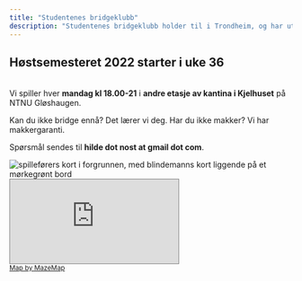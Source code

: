 ```yaml
---
title: "Studentenes bridgeklubb"
description: "Studentenes bridgeklubb holder til i Trondheim, og har utspring fra NTNU. Vi holder bridgekurs minst én gang hvert år."
---
```

<h2>Høstsemesteret 2022 starter i uke 36</h2>
<br />
Vi spiller hver <strong>mandag kl 18.00-21</strong> i <strong>andre etasje av kantina i Kjelhuset</strong> på NTNU Gløshaugen.

Kan du ikke bridge ennå? Det lærer vi deg.
Har du ikke makker? Vi har makkergaranti.

Spørsmål sendes til <strong>hilde dot nost at gmail dot com</strong>.

<img alt="spilleførers kort i forgrunnen, med blindemanns kort liggende på et mørkegrønt bord" src="/images/spilleforer.jpg" class="img-fluid" />


<div class="embed-responsive embed-responsive-4by3 w-50 d-block mx-auto">
<iframe class="embed-responsive-item" scrolling="no" marginheight="0" marginwidth="0" src="https://use.mazemap.com/embed.html#v=1&zlevel=2&center=10.404091,63.418748&zoom=18&campusid=1&sharepoitype=poi&sharepoi=34617&utm_medium=iframe" style="border: 1px solid grey" allow="geolocation"></iframe><br/><small><a href="https://www.mazemap.com/">Map by MazeMap</a></small> 
</div>

